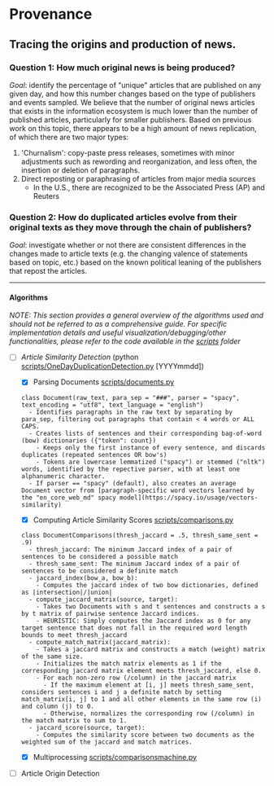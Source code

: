 # Provenance
## Tracing the origins and production of news. 

### Question 1: How much original news is being produced?
*Goal*: identify the percentage of "unique" articles that are published on any given day, and how this number changes based on the type of publishers and events sampled. 
We believe that the number of original news articles that exists in the information ecosystem is much lower than the number of published articles, particularly for smaller publishers. Based on previous work on this topic, there appears to be a high amount of news replication, of which there are two major types:
1. 'Churnalism': copy-paste press releases, sometimes with minor adjustments such as rewording and reorganization, and less often, the insertion or deletion of paragraphs. 
2. Direct reposting or paraphrasing of articles from major media sources 
   - In the U.S., there are recognized to be the Associated Press (AP) and Reuters
   
### Question 2: How do duplicated articles evolve from their original texts as they move through the chain of publishers?
*Goal*: investigate whether or not there are consistent differences in the changes made to article texts (e.g. the changing valence of statements based on topic, etc.) based on the known political leaning of the publishers that repost the articles. 

---
#### Algorithms
_NOTE: This section provides a general overview of the algorithms used and should not be referred to as a comprehensive guide. For specific implementation details and useful visualization/debugging/other functionalities, please refer to the code available in the [scripts](scripts) folder_
- [ ] _Article Similarity Detection_ (python [scripts/OneDayDuplicationDetection.py](scripts/OneDayDuplicationDetection.py) [YYYYmmdd])
     - [x] Parsing Documents [scripts/documents.py](scripts/documents.py)
    ```
    class Document(raw_text, para_sep = "###", parser = "spacy", text_encoding = "utf8", text_language = "english")
      - Identifies paragraphs in the raw text by separating by para_sep, filtering out paragraphs that contain < 4 words or ALL CAPS.
      - Creates lists of sentences and their corresponding bag-of-word (bow) dictionaries ({"token": count})
        - Keeps only the first instance of every sentence, and discards duplicates (repeated sentences OR bow's)
        - Tokens are lowercase lemmatized ("spacy") or stemmed ("nltk") words, identified by the repective parser, with at least one alphanumeric character.
      - If parser == "spacy" (default), also creates an average Document vector from [paragraph-specific word vectors learned by the "en_core_web_md" spacy model](https://spacy.io/usage/vectors-similarity) 
    ```
     - [x] Computing Article Similarity Scores [scripts/comparisons.py](scripts/comparisons.py)
    ```
    class DocumentComparisons(thresh_jaccard = .5, thresh_same_sent = .9)
      - thresh_jaccard: The minimum Jaccard index of a pair of sentences to be considered a possible match
      - thresh_same_sent: The minimum Jaccard index of a pair of sentences to be considered a definite match  
      - jaccard_index(bow_a, bow_b):
        - Computes the jaccard index of two bow dictionaries, defined as |intersection|/|union|
      - compute_jaccard_matrix(source, target):
        - Takes two Documents with s and t sentences and constructs a s by t matrix of pairwise sentence Jaccard indices. 
        - HEURISTIC: Simply computes the Jaccard index as 0 for any target sentence that does not fall in the required word length bounds to meet thresh_jaccard 
      - compute_match_matrix(jaccard_matrix):
        - Takes a jaccard matrix and constructs a match (weight) matrix of the same size. 
        - Initializes the match matrix elements as 1 if the corresponding jaccard matrix element meets thresh_jaccard, else 0.
        - For each non-zero row (/column) in the jaccard matrix
          - If the maximum element at [i, j] meets thresh_same_sent, considers sentences i and j a definite match by setting match_matrix[i, j] to 1 and all other elements in the same row (i) and column (j) to 0.
          - Otherwise, normalizes the corresponding row (/column) in the match matrix to sum to 1. 
      - jaccard_score(source, target):
        - Computes the similarity score between two documents as the weighted sum of the jaccard and match matrices.
    ```
  - [x] Multiprocessing [scripts/comparisonsmachine.py](scripts/comparisonsmachine.py)
  
- [ ] Article Origin Detection 


